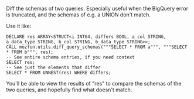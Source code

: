 Diff the schemas of two queries. Especially useful when the BigQuery error
is truncated, and the schemas of e.g. a UNION don't match.

Use it like:
```
DECLARE res ARRAY<STRUCT<i INT64, differs BOOL, a_col STRING, a_data_type STRING, b_col STRING, b_data_type STRING>>;
CALL mozfun.utils.diff_query_schemas("""SELECT * FROM a""", """SELECT * FROM b""", res);
-- See entire schema entries, if you need context
SELECT res;
-- See just the elements that differ
SELECT * FROM UNNEST(res) WHERE differs;
```

You'll be able to view the results of "res" to compare the schemas of the two queries, and hopefully find what doesn't match.
